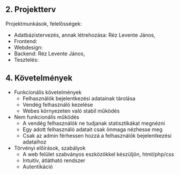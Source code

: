 


## 2. Projektterv
Projektmunkások, felelősségek:
- Adatbázistervezés, annak létrehozása: Réz Levente János,
- Frontend: 
- Webdesign: 
- Backend: Réz Levente János,
- Tesztelés: 

## 4. Követelmények
 - Funkcionális követelmények
    -  Felhasználók bejelentkezési adatainak tárolása
    -  Vendég felhasználó kezelése
    - Webes környezeten való stabil működés
 - Nem funkcionális működés
    - A vendég felhasználók ne tudjanak statisztikákat megnézni
    - Egy adott felhasználó adatait csak önmaga nézhesse meg
    - Csak az admin férhessen hozzá a felhasználók bejelentkezési adataihoz
 - Törvényi előírások, szabályok
    - A web felület szabványos eszközökkel készüljön, html/php/css
    - Intuitív, átlátható rendszer
    - Autentikáció
